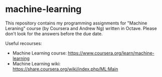 # machine-learning
This repository contains my programming assignments for "Machine Leraning" course (by Coursera and Andrew Ng) written in Octave. Please don't look for the answers before the due date.

Useful recourses:
- Machine Learning course: https://www.coursera.org/learn/machine-learning
- Machine Learning wiki: https://share.coursera.org/wiki/index.php/ML:Main
